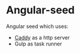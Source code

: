 Angular-seed
============

Angular seed which uses:

* [Caddy](https://caddyserver.com) as a http server
* Gulp as task runner
